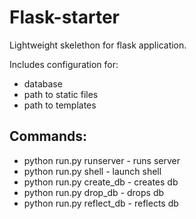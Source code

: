 Flask-starter
=============

Lightweight skelethon for flask application.

Includes configuration for:
* database
* path to static files
* path to templates


Commands:
-------------

* python run.py runserver  - runs server
* python run.py shell      - launch shell
* python run.py create_db  - creates db
* python run.py drop_db    - drops db
* python run.py reflect_db - reflects db
